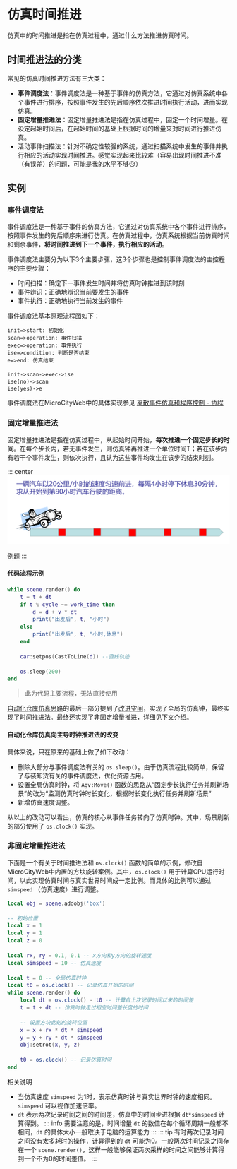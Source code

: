 # 仿真时间推进
仿真中的时间推进是指在仿真过程中，通过什么方法推进仿真时间。

## 时间推进法的分类
常见的仿真时间推进方法有三大类：
* **事件调度法**：事件调度法是一种基于事件的仿真方法，它通过对仿真系统中各个事件进行排序，按照事件发生的先后顺序依次推进时间执行活动，进而实现仿真。
* **固定增量推进法**：固定增量推进法是指在仿真过程中，固定一个时间增量。在设定起始时间后，在起始时间的基础上根据时间的增量来对时间进行推进仿真。
* 活动事件扫描法：针对不确定性较强的系统，通过扫描系统中发生的事件并执行相应的活动实现时间推进。感觉实现起来比较难（容易出现时间推进不准（有误差）的问题，可能是我的水平不够😥）

## 实例
### 事件调度法
事件调度法是一种基于事件的仿真方法，它通过对仿真系统中各个事件进行排序，按照事件发生的先后顺序来进行仿真。在仿真过程中，仿真系统根据当前仿真时间和剩余事件，**将时间推进到下一个事件，执行相应的活动**。

事件调度法主要分为以下3个主要步骤，这3个步骤也是控制事件调度法的主控程序的主要步骤：
* 时间扫描：确定下一事件发生时间并将仿真时钟推进到该时刻
* 事件辨识：正确地辨识当前要发生的事件
* 事件执行：正确地执行当前发生的事件

事件调度法基本原理流程图如下：

```flow
init=>start: 初始化
scan=>operation: 事件扫描
exec=>operation: 事件执行
ise=>condition: 判断是否结束
e=>end: 仿真结束

init->scan->exec->ise
ise(no)->scan
ise(yes)->e
```

事件调度法在MicroCityWeb中的具体实现参见 [离散事件仿真和程序控制 - 协程](./event-scheduling.md)

### 固定增量推进法
固定增量推进法是指在仿真过程中，从起始时间开始，**每次推进一个固定步长的时间**。在每个步长内，若无事件发生，则仿真钟再推进一个单位时间T；若在该步内有若干个事件发生，则依次执行，且认为这些事件均发生在该步的结束时刻。

::: center
![固定增量推进法](../images/note/fixed_increment_advance.png)

例题
:::

#### 代码流程示例
```lua
while scene.render() do
    t = t + dt
    if t % cycle ~= work_time then
        d = d + v * dt
        print("出发后", t, "小时")
    else
        print("出发后", t, "小时,休息")
    end

    car:setpos(CastToLine(d)) --直线轨迹

    os.sleep(200)
end
```
> 此为代码主要流程，无法直接使用

[自动化仓库仿真思路](./warehouse-simulation.md)的最后一部分提到了[改进空间](./warehouse-simulation.md#改进空间)，实现了全局的仿真钟，最终实现了时间推进法。最终还实现了非固定增量推进，详细见下文介绍。

#### 自动化仓库仿真向主导时钟推进法的改变
具体来说，只在原来的基础上做了如下改动：
* 删除大部分与事件调度法有关的 `os.sleep()`。由于仿真流程比较简单，保留了与装卸货有关的事件调度法，优化资源占用。
* 设置全局仿真时钟，将 `Agv:Move()` 函数的思路从“固定步长执行任务并刷新场景”的改为“监测仿真时钟时长变化，根据时长变化执行任务并刷新场景”
* 新增仿真速度调整。

从以上的改动可以看出，仿真的核心从事件任务转向了仿真时钟。其中，场景刷新的部分使用了 `os.clock()` 实现。

### 非固定增量推进法

下面是一个有关于时间推进法和 `os.clock()` 函数的简单的示例，修改自MicroCityWeb中内置的方块旋转案例。其中，`os.clock()` 用于计算CPU运行时间，以此实现仿真时间与真实世界时间成一定比例。而具体的比例可以通过 `simspeed` （仿真速度）进行调整。

```lua
local obj = scene.addobj('box')

-- 初始位置
local x = 1
local y = 1
local z = 0

local rx, ry = 0.1, 0.1 -- x方向和y方向的旋转速度
local simspeed = 10 -- 仿真速度

local t = 0 -- 全局仿真时钟
local t0 = os.clock() -- 记录仿真开始的时间
while scene.render() do
    local dt = os.clock() - t0 -- 计算自上次记录时间以来的时间差
    t = t + dt -- 仿真时钟走过相应时间差长度的时间
    
    -- 设置方块此刻的旋转位置
	x = x + rx * dt * simspeed 
	y = y + ry * dt * simspeed 
	obj:setrot(x, y, z)
	
    t0 = os.clock() -- 记录仿真时间
end
```

相关说明
* 当仿真速度 `simspeed` 为1时，表示仿真时钟与真实世界时钟的速度相同。`simspeed` 可以视作加速倍率。
* `dt` 表示两次记录时间之间的时间差，仿真中的时间步进根据 `dt*simspeed` 计算得到。
  ::: info
  需要注意的是，时间增量 `dt` 的数值在每个循环周期一般都不相同，`dt` 的具体大小一般取决于电脑的运算能力
  :::
  ::: tip
  有时两次记录时间之间没有太多耗时的操作，计算得到的 `dt` 可能为0。一般两次时间记录之间存在一个 `scene.render()`，这样一般能够保证两次采样的时间之间能够计算得到一个不为0的时间差值。
  :::